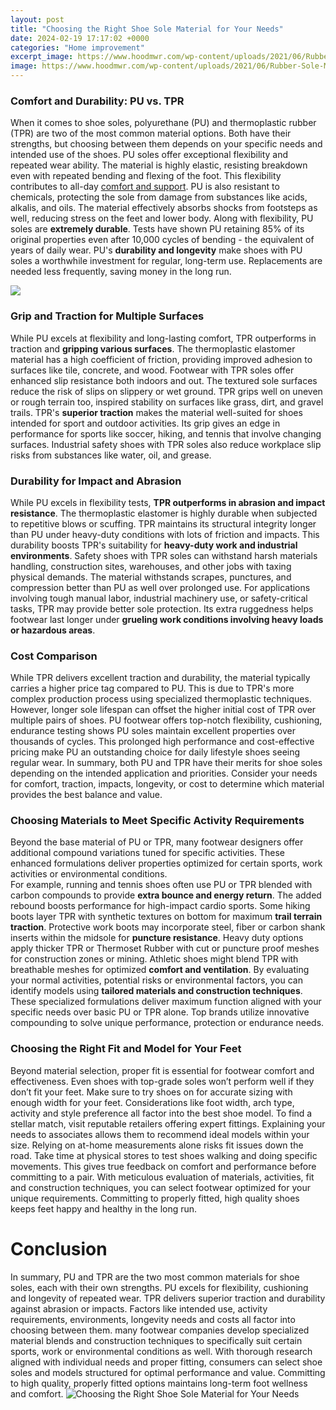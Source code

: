 ```yaml
---
layout: post
title: "Choosing the Right Shoe Sole Material for Your Needs"
date: 2024-02-19 17:17:02 +0000
categories: "Home improvement"
excerpt_image: https://www.hoodmwr.com/wp-content/uploads/2021/06/Rubber-Sole-Material.jpg
image: https://www.hoodmwr.com/wp-content/uploads/2021/06/Rubber-Sole-Material.jpg
---
```


### Comfort and Durability: PU vs. TPR
When it comes to shoe soles, polyurethane (PU) and thermoplastic rubber (TPR) are two of the most common material options. Both have their strengths, but choosing between them depends on your specific needs and intended use of the shoes. 
PU soles offer exceptional flexibility and repeated wear ability. The material is highly elastic, resisting breakdown even with repeated bending and flexing of the foot. This flexibility contributes to all-day [comfort and support](https://store.fi.io.vn/chihuahua-dog-full-moon-at-night-dog-breed-chihuahua). PU is also resistant to chemicals, protecting the sole from damage from substances like acids, alkalis, and oils. The material effectively absorbs shocks from footsteps as well, reducing stress on the feet and lower body. 
Along with flexibility, PU soles are **extremely durable**. Tests have shown PU retaining 85% of its original properties even after 10,000 cycles of bending - the equivalent of years of daily wear. PU's **durability and longevity** make shoes with PU soles a worthwhile investment for regular, long-term use. Replacements are needed less frequently, saving money in the long run.

![](https://cdn.shopify.com/s/files/1/1868/2177/files/BF_Soles.jpg?v=1627650922)
### Grip and Traction for Multiple Surfaces
While PU excels at flexibility and long-lasting comfort, TPR outperforms in traction and **gripping various surfaces**. The thermoplastic elastomer material has a high coefficient of friction, providing improved adhesion to surfaces like tile, concrete, and wood. 
Footwear with TPR soles offer enhanced slip resistance both indoors and out. The textured sole surfaces reduce the risk of slips on slippery or wet ground. TPR grips well on uneven or rough terrain too, inspired stability on surfaces like grass, dirt, and gravel trails. 
TPR's **superior traction** makes the material well-suited for shoes intended for sport and outdoor activities. Its grip gives an edge in performance for sports like soccer, hiking, and tennis that involve changing surfaces. Industrial safety shoes with TPR soles also reduce workplace slip risks from substances like water, oil, and grease.
### Durability for Impact and Abrasion 
While PU excels in flexibility tests, **TPR outperforms in abrasion and impact resistance**. The thermoplastic elastomer is highly durable when subjected to repetitive blows or scuffing. TPR maintains its structural integrity longer than PU under heavy-duty conditions with lots of friction and impacts.
This durability boosts TPR's suitability for **heavy-duty work and industrial environments**. Safety shoes with TPR soles can withstand harsh materials handling, construction sites, warehouses, and other jobs with taxing physical demands. The material withstands scrapes, punctures, and compression better than PU as well over prolonged use.
For applications involving tough manual labor, industrial machinery use, or safety-critical tasks, TPR may provide better sole protection. Its extra ruggedness helps footwear last longer under **grueling work conditions involving heavy loads or hazardous areas**.
### Cost Comparison 
While TPR delivers excellent traction and durability, the material typically carries a higher price tag compared to PU. This is due to TPR's more complex production process using specialized thermoplastic techniques. However, longer sole lifespan can offset the higher initial cost of TPR over multiple pairs of shoes.
PU footwear offers top-notch flexibility, cushioning, endurance testing shows PU soles maintain excellent properties over thousands of cycles. This prolonged high performance and cost-effective pricing make PU an outstanding choice for daily lifestyle shoes seeing regular wear.
In summary, both PU and TPR have their merits for shoe soles depending on the intended application and priorities. Consider your needs for comfort, traction, impacts, longevity, or cost to determine which material provides the best balance and value.
### Choosing Materials to Meet Specific Activity Requirements 
Beyond the base material of PU or TPR, many footwear designers offer additional compound variations tuned for specific activities. These enhanced formulations deliver properties optimized for certain sports, work activities or environmental conditions.  
For example, running and tennis shoes often use PU or TPR blended with carbon compounds to provide **extra bounce and energy return**. The added rebound boosts performance for high-impact cardio sports. Some hiking boots layer TPR with synthetic textures on bottom for maximum **trail terrain traction**. 
Protective work boots may incorporate steel, fiber or carbon shank inserts within the midsole for **puncture resistance**. Heavy duty options apply thicker TPR or Thermoset Rubber with cut or puncture proof meshes for construction zones or mining. Athletic shoes might blend TPR with breathable meshes for optimized **comfort and ventilation**.
By evaluating your normal activities, potential risks or environmental factors, you can identify models using **tailored materials and construction techniques**. These specialized formulations deliver maximum function aligned with your specific needs over basic PU or TPR alone. Top brands utilize innovative compounding to solve unique performance, protection or endurance needs.
### Choosing the Right Fit and Model for Your Feet
Beyond material selection, proper fit is essential for footwear comfort and effectiveness. Even shoes with top-grade soles won’t perform well if they don’t fit your feet. Make sure to try shoes on for accurate sizing with enough width for your feet. Considerations like foot width, arch type, activity and style preference all factor into the best shoe model. 
To find a stellar match, visit reputable retailers offering expert fittings. Explaining your needs to associates allows them to recommend ideal models within your size. Relying on at-home measurements alone risks fit issues down the road. Take time at physical stores to test shoes walking and doing specific movements. This gives true feedback on comfort and performance before committing to a pair.
With meticulous evaluation of materials, activities, fit and construction techniques, you can select footwear optimized for your unique requirements. Committing to properly fitted, high quality shoes keeps feet happy and healthy in the long run.
# Conclusion
In summary, PU and TPR are the two most common materials for shoe soles, each with their own strengths. PU excels for flexibility, cushioning and longevity of repeated wear. TPR delivers superior traction and durability against abrasion or impacts. Factors like intended use, activity requirements, environments, longevity needs and costs all factor into choosing between them. many footwear companies develop specialized material blends and construction techniques to specifically suit certain sports, work or environmental conditions as well. With thorough research aligned with individual needs and proper fitting, consumers can select shoe soles and models structured for optimal performance and value. Committing to high quality, properly fitted options maintains long-term foot wellness and comfort.
![Choosing the Right Shoe Sole Material for Your Needs](https://www.hoodmwr.com/wp-content/uploads/2021/06/Rubber-Sole-Material.jpg)